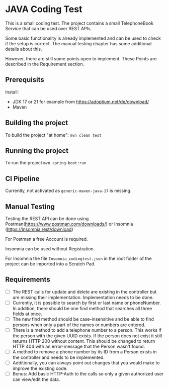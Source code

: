 # JAVA Coding Test

This is a small coding test.
The project contains a small TelephoneBook Service that can be used over REST APIs.

Some basic functionality is already implemented and can be used to check if the setup is correct. The manual testing
chapter has some additional details about this.

However, there are still some points open to implement.
These Points are described in the Requirement section.

## Prerequisits

Install:

* JDK 17 or 21 for example from https://adoptium.net/de/download/
* Maven

## Building the project

To build the project "at home":
`mvn clean test`

## Running the project

To run the project
`mvn spring-boot:run`

## CI Pipeline

Currently, not activated as `generic-maven-java-17` is missing.

## Manual Testing

Testing the REST API can be done using Postman(https://www.postman.com/downloads/) or
Insomnia (https://insomnia.rest/download)

For Postman a free Account is required.

Insomnia can be used without Registration.

For Insomnia the file `Insomnia_codingtest.json` in the root folder of the project can be imported into a Scratch Pad.

## Requirements

- [ ] The REST calls for update and delete are existing in the controller but are missing their implementation.
  Implementation needs to be done.
- [ ] Currently, it is possible to search by first or last name or phoneNumber. In addition, there should be one find
  method that searches all three fields at once.
- [ ] The new find method should be case-insensitive and be able to find persons when only a part of the names or
  numbers are entered.
- [ ] There is a method to add a telephone number to a person. This works if the person with the given UUID exists. If
  the person does not exist it still returns HTTP 200 without content. This should be changed to return HTTP 404 with an
  error-message that the Person wasn't found.
- [ ] A method to remove a phone number by its ID from a Person exists in the controller and needs to be implemented.
- [ ] Additionally, you can always point out changes that you would make to improve the existing code.
- [ ] Bonus: Add basic HTTP-Auth to the calls so only a given authorized user can view/edit the data.
